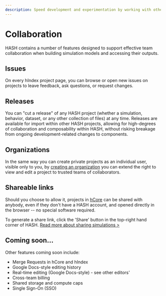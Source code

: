 ```yaml
---
description: Speed development and experimentation by working with others
---
```


# Collaboration

HASH contains a number of features designed to support effective team collaboration when building simulation models and accessing their outputs.

## Issues

On every hIndex project page, you can browse or open new issues on projects to leave feedback, ask questions, or request changes.

## Releases

You can "cut a release" of any HASH project \(whether a simulation, behavior, dataset, or any other collection of files\) at any time. Releases are available for import within other HASH projects, allowing for high-degrees of collaboration and composability within HASH, without risking breakage from ongoing development-related changes to components.

## Organizations

In the same way you can create private projects as an individual user, visible only to you, by [creating an organization](organizations.md) you can extend the right to view and edit a project to trusted teams of collaborators.

## Shareable links

Should you choose to allow it, projects in [hCore](https://hash.ai/platform/core) can be shared with anybody, even if they don't have a HASH account, and opened directly in the browser -- no special software required.

To generate a share link, click the 'Share' button in the top-right hand corner of HASH. [Read more about sharing simulations &gt;](sharing-releasing.md)

## Coming soon...

Other features coming soon include:

* Merge Requests in hCore and hIndex
* Google Docs-style editing history
* Real-time editing \(Google Docs-style\) - see other editors'
* Cross-team billing
* Shared storage and compute caps
* Single Sign-On \(SSO\)

